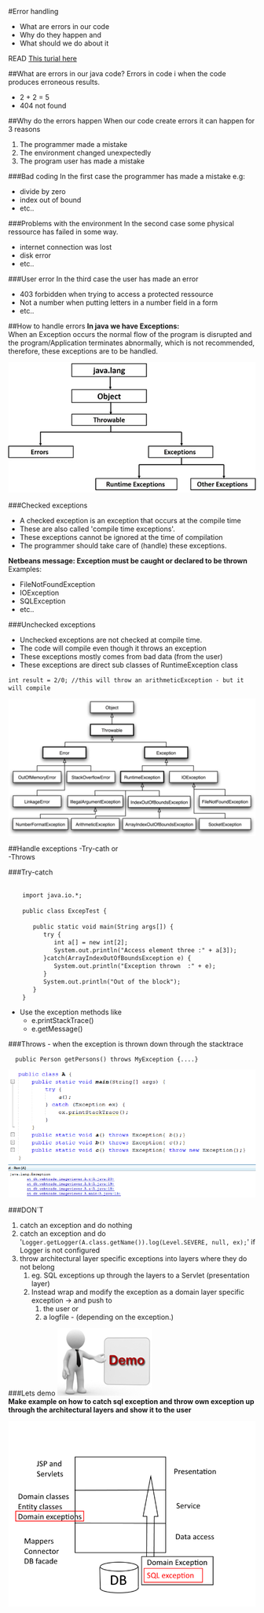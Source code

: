 #Error handling
- What are errors in our code
- Why do they happen and
- What should we do about it

READ [This turial here](https://www.tutorialspoint.com/java/java_exceptions.htm)

##What are errors in our java code?
Errors in code i when the code produces erroneous results.  
- 2 + 2 = 5  
- 404 not found  

##Why do the errors happen
When our code create errors it can happen for 3 reasons  
1. The programmer made a mistake  
2. The environment changed unexpectedly  
3. The program user has made a mistake  


###Bad coding
In the first case the programmer has made a mistake e.g:   
- divide by zero  
- index out of bound  
- etc..  


###Problems with the environment
In the second case some physical ressource has failed in some way.  
- internet connection was lost  
- disk error  
- etc..  


###User error
In the third case the user has made an error  
- 403 forbidden when trying to access a protected ressource  
- Not a number when putting letters in a number field in a form  
- etc..  


##How to handle errors
**In java we have Exceptions:**   
When an Exception occurs the normal flow of the program is disrupted and the program/Application terminates abnormally, which is not recommended, therefore, these exceptions are to be handled.   

![](img/simpleexceptiontree.jpg)  


###Checked exceptions
- A checked exception is an exception that occurs at the compile time  
- These are also called 'compile time exceptions'.   
- These exceptions cannot be ignored at the time of compilation  
- The programmer should take care of (handle) these exceptions.  

**Netbeans message: Exception must be caught or declared to be thrown** 
Examples:   
- FileNotFoundException   
- IOException  
- SQLException  
- etc..  

###Unchecked exceptions
- Unchecked exceptions are not checked at compile time. 
- The code will compile even though it throws an exception
- These exceptions mostly comes from bad data (from the user)
- These exceptions are direct sub classes of RuntimeException class
```
int result = 2/0; //this will throw an arithmeticException - but it will compile
```

![](img/exceptiontree.png)

##Handle exceptions
-Try-cath or   
-Throws

###Try-catch
```   
	
    import java.io.*;
	
	public class ExcepTest {
	
	   public static void main(String args[]) {
	      try {
	         int a[] = new int[2];
	         System.out.println("Access element three :" + a[3]);
	      }catch(ArrayIndexOutOfBoundsException e) {
	         System.out.println("Exception thrown  :" + e);
	      }
	      System.out.println("Out of the block");
	   }
    } 
```    

- Use the exception methods like   
  - e.printStackTrace()
  - e.getMessage()

###Throws - when the exception is thrown down through the stacktrace
```
  public Person getPersons() throws MyException {....}
```
![](img/stacktrace.png)



###DON´T
1. catch an exception and do nothing
2. catch an exception and do
	'`Logger.getLogger(A.class.getName()).log(Level.SEVERE, null, ex);`' if Logger is not configured
3. throw architectural layer specific exceptions into layers where they do not belong
	1. eg. SQL exceptions up through the layers to a Servlet (presentation layer)
	2. Instead wrap and modify the exception as a domain layer specific exception -> and push to 
		1. the user or  
		2. a logfile - (depending on the exception.)

###Lets demo
![](img/demoman.png)   
**Make example on how to catch sql exception and throw own exception up through the architectural layers and show it to the user**  

![](img/domainexceptions.png)